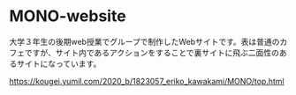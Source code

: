 # MONO-website
大学３年生の後期web授業でグループで制作したWebサイトです。表は普通のカフェですが、サイト内であるアクションをすることで裏サイトに飛ぶ二面性のあるサイトになっています。

https://kougei.yumil.com/2020_b/1823057_eriko_kawakami/MONO/top.html
